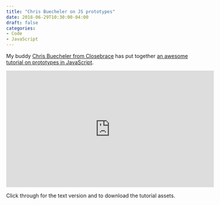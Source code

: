 ```yaml
---
title: "Chris Buecheler on JS prototypes"
date: 2018-06-29T10:30:00-04:00
draft: false
categories:
- Code
- JavaScript
---
```


My buddy [Chris Buecheler from Closebrace](https://closebrace.com/) has put together [an awesome tutorial on prototypes in JavaScript](https://closebrace.com/tutorials/2018-06-27/js-quick-hits-23-prototypes-part-2).

<div class="fluid-vids"><iframe width="560" height="315" src="https://www.youtube.com/embed/PXPO-lC-Y9s?rel=0" frameborder="0" allow="autoplay; encrypted-media" allowfullscreen></iframe></div>

Click through for the text version and to download the tutorial assets.